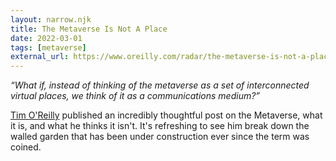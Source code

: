 ```yaml
---
layout: narrow.njk
title: The Metaverse Is Not A Place
date: 2022-03-01
tags: [metaverse]
external_url: https://www.oreilly.com/radar/the-metaverse-is-not-a-place/?ref=daniel.pizza
---
```


_“What if, instead of thinking of the metaverse as a set of interconnected virtual places, we think of it as a communications medium?”_

[Tim O'Reilly](https://www.oreilly.com/people/tim-oreilly/?ref=daniel.pizza "Tim O'Reilly") published an incredibly thoughtful post on the Metaverse, what it is, and what he thinks it isn't. It's refreshing to see him break down the walled garden that has been under construction ever since the term was coined.

